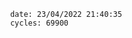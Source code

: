 

                date: 23/04/2022 21:40:35
                cycles: 69900

                         